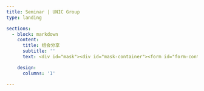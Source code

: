 ```yaml
---
title: Seminar | UNIC Group
type: landing

sections:
  - block: markdown
    content:
      title: 组会分享
      subtitle: ''
      text: <div id="mask"><div id="mask-container"><form id="form-container"><div id="password-div"><label>密码<input type="password" id="pwdBox" name="pwdBox" class="filter-search form-control form-control-sm"></label><input type="button" value="确认" onclick="submitPwd();"></div><br/><input type="checkbox" id="showPassword"></form></div></div><div id="content"></div><script type="text/javascript" src="./sha256.js"></script><script type="text/javascript" src="./read.js"></script><script type="text/javascript"> window.onload = function() { document.getElementById('mask-container').style.width = "100%"; document.getElementById('form-container').style.width = "100%"; document.getElementById('mask-container').style.width = "100%"; document.getElementById('password-div').style.width = "20%"; ocument.getElementById('password-div').style.minWidth = "20rem"; }; async function submitPwd() { if (SHA256(document.getElementById('pwdBox').value.toUpperCase()) == "ef271b641bd639249d33fad6401aa5f4ddad6c99bf0ae4ac8f40facae58dc9c0") { console.log("Welcome!"); document.getElementById('mask').remove(); var content = await read(); document.getElementById('content').innerHTML = content; var eContainerPublications = document.getElementById('container-publications'); var eItemTableContent = document.getElementById('item-table-content'); var eChildrenNum = eItemTableContent.rows.length; eContainerPublications.style.height = ((eChildrenNum - 1) * 42.59 + 38.19 + 100) + 'px'; console.log(eChildrenNum); } }</script>

    design:
      columns: '1'

---
```

